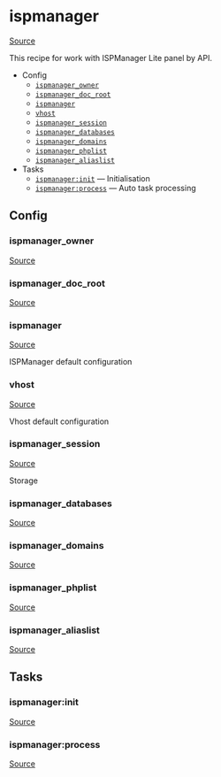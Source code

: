 <!-- DO NOT EDIT THIS FILE! -->
<!-- Instead edit contrib/ispmanager.php -->
<!-- Then run bin/docgen -->

# ispmanager

[Source](/contrib/ispmanager.php)


This recipe for work with ISPManager Lite panel by API.


* Config
  * [`ispmanager_owner`](#ispmanager_owner)
  * [`ispmanager_doc_root`](#ispmanager_doc_root)
  * [`ispmanager`](#ispmanager)
  * [`vhost`](#vhost)
  * [`ispmanager_session`](#ispmanager_session)
  * [`ispmanager_databases`](#ispmanager_databases)
  * [`ispmanager_domains`](#ispmanager_domains)
  * [`ispmanager_phplist`](#ispmanager_phplist)
  * [`ispmanager_aliaslist`](#ispmanager_aliaslist)
* Tasks
  * [`ispmanager:init`](#ispmanager:init) — Initialisation
  * [`ispmanager:process`](#ispmanager:process) — Auto task processing

## Config
### ispmanager_owner
[Source](/contrib/ispmanager.php#L9)



### ispmanager_doc_root
[Source](/contrib/ispmanager.php#L10)



### ispmanager
[Source](/contrib/ispmanager.php#L13)

ISPManager default configuration

### vhost
[Source](/contrib/ispmanager.php#L29)

Vhost default configuration

### ispmanager_session
[Source](/contrib/ispmanager.php#L49)

Storage

### ispmanager_databases
[Source](/contrib/ispmanager.php#L50)



### ispmanager_domains
[Source](/contrib/ispmanager.php#L56)



### ispmanager_phplist
[Source](/contrib/ispmanager.php#L57)



### ispmanager_aliaslist
[Source](/contrib/ispmanager.php#L58)




## Tasks
### ispmanager:init
[Source](/contrib/ispmanager.php#L61)



### ispmanager:process
[Source](/contrib/ispmanager.php#L690)



